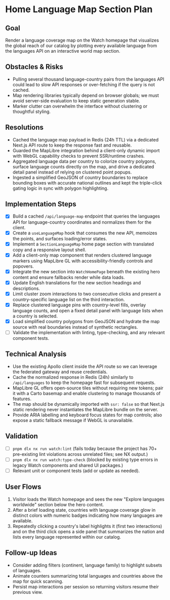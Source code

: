 # Home Language Map Section Plan

## Goal
Render a language coverage map on the Watch homepage that visualizes the global reach of our catalog by plotting every available language from the languages API on an interactive world map section.

## Obstacles & Risks
- Pulling several thousand language-country pairs from the languages API could lead to slow API responses or over-fetching if the query is not cached.
- Map rendering libraries typically depend on browser globals; we must avoid server-side evaluation to keep static generation stable.
- Marker clutter can overwhelm the interface without clustering or thoughtful styling.

## Resolutions
- Cached the language map payload in Redis (24h TTL) via a dedicated Next.js API route to keep the response fast and reusable.
- Guarded the MapLibre integration behind a client-only dynamic import with WebGL capability checks to prevent SSR/runtime crashes.
- Aggregated language data per country to colorize country polygons, surface language counts directly on the map, and drive a dedicated detail panel instead of relying on clustered point popups.
- Ingested a simplified GeoJSON of country boundaries to replace bounding boxes with accurate national outlines and kept the triple-click gating logic in sync with polygon highlighting.

## Implementation Steps
- [x] Build a cached `/api/language-map` endpoint that queries the languages API for language-country coordinates and normalizes them for the client.
- [x] Create a `useLanguageMap` hook that consumes the new API, memoizes the points, and surfaces loading/error states.
- [x] Implement a `SectionLanguageMap` home page section with translated copy and a responsive layout shell.
- [x] Add a client-only map component that renders clustered language markers using MapLibre GL with accessibility-friendly controls and popovers.
- [x] Integrate the new section into `WatchHomePage` beneath the existing hero content and ensure fallbacks render while data loads.
- [x] Update English translations for the new section headings and descriptions.
- [x] Limit cluster zoom interactions to two consecutive clicks and present a country-specific language list on the third interaction.
- [x] Replace clustered language pins with country-level fills, overlay language counts, and open a fixed detail panel with language lists when a country is selected.
- [x] Load simplified country polygons from GeoJSON and hydrate the map source with real boundaries instead of synthetic rectangles.
- [ ] Validate the implementation with linting, type-checking, and any relevant component tests.

## Technical Analysis
- Use the existing Apollo client inside the API route so we can leverage the federated gateway and reuse credentials.
- Cache the normalized response in Redis (24h) similarly to `/api/languages` to keep the homepage fast for subsequent requests.
- MapLibre GL offers open-source tiles without requiring new tokens; pair it with a Carto basemap and enable clustering to manage thousands of features.
- The map should be dynamically imported with `ssr: false` so that Next.js static rendering never instantiates the MapLibre bundle on the server.
- Provide ARIA labelling and keyboard focus states for map controls; also expose a static fallback message if WebGL is unavailable.

## Validation
- [ ] `pnpm dlx nx run watch:lint` (fails today because the project has 70+ pre-existing lint violations across unrelated files; see NX output.)
- [ ] `pnpm dlx nx run watch:type-check` (blocked by existing type errors in legacy Watch components and shared UI packages.)
- [ ] Relevant unit or component tests (add or update as needed).

## User Flows
1. Visitor loads the Watch homepage and sees the new "Explore languages worldwide" section below the hero content.
2. After a brief loading state, countries with language coverage glow in distinct colors with numeric badges indicating how many languages are available.
3. Repeatedly clicking a country's label highlights it (first two interactions) and on the third click opens a side panel that summarizes the nation and lists every language represented within our catalog.

## Follow-up Ideas
- Consider adding filters (continent, language family) to highlight subsets of languages.
- Animate counters summarizing total languages and countries above the map for quick scanning.
- Persist map interactions per session so returning visitors resume their previous view.
